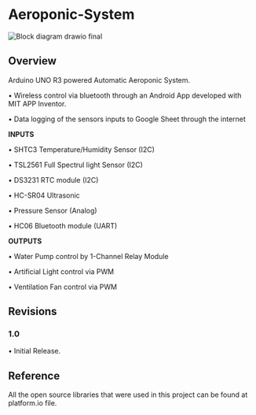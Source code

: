 # Aeroponic-System
![Block diagram drawio final](https://user-images.githubusercontent.com/95383090/229578194-e8588e27-8216-4300-873f-f07eb8b5cb70.png)

## Overview

Arduino UNO R3 powered Automatic Aeroponic System.

• Wireless control via bluetooth through an Android App developed with MIT APP Inventor.

• Data logging of the sensors inputs to Google Sheet through the internet

<b> INPUTS </b>

• SHTC3 Temperature/Humidity Sensor (I2C)

• TSL2561 Full Spectrul light Sensor (I2C)

• DS3231 RTC module (I2C)

• HC-SR04 Ultrasonic 

• Pressure Sensor (Analog)

• HC06 Bluetooth module (UART)

<b> OUTPUTS </b>

• Water Pump control by 1-Channel Relay Module

• Artificial Light control via PWM

• Ventilation Fan control via PWM

## Revisions

 ### <b> 1.0 </b>
 
 • Initial Release.
 
## Reference
All the open source libraries that were used in this project can be found at platform.io file.
